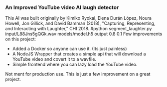 ### An Improved YouTube video AI laugh detector

This AI was built originally by Kimiko Ryokai, Elena Durán López, Noura Howell, Jon Gillick, and David Bamman (2018), "Capturing, Representing, and Interacting with Laughter," CHI 2018. 
#python segment_laughter.py input/L88Jns5gQGk.wav models/model.h5 output 0.8 0.1
Few improvements on this project:
- Added a Docker so anyone can use it. (Its just painless)
- A NodeJS Wrapper that creates a simple api that will download a YouTube video and covert it to a wavfile.
- Simple frontend where you can lazy load the YouTube video.


Not ment for production use. This is just a few improvement on a great project.
